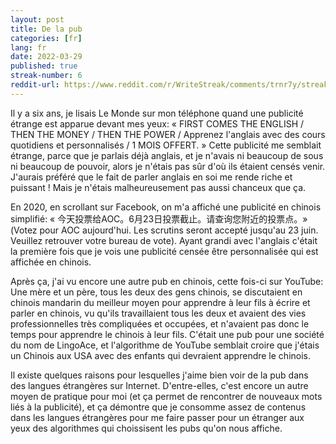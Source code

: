 ```yaml
---
layout: post
title: De la pub 
categories: [fr]
lang: fr
date: 2022-03-29
published: true
streak-number: 6
reddit-url: https://www.reddit.com/r/WriteStreak/comments/trnr7y/streak_6_de_la_pub/
---
```

Il y a six ans, je lisais Le Monde sur mon téléphone quand une publicité étrange est apparue devant mes yeux: « FIRST COMES THE ENGLISH / THEN THE MONEY / THEN THE POWER / Apprenez l'anglais avec des cours quotidiens et personnalisés / 1 MOIS OFFERT. » Cette publicité me semblait étrange, parce que je parlais déjà anglais, et je n'avais ni beaucoup de sous ni beaucoup de pouvoir, alors je n'étais pas sûr d'où ils étaient censés venir. J'aurais préféré que le fait de parler anglais en soi me rende riche et puissant ! Mais je n'étais malheureusement pas aussi chanceux que ça.

En 2020, en scrollant sur Facebook, on m'a affiché une publicité en chinois simplifié: « 今天投票给AOC。6月23日投票截止。请查询您附近的投票点。» (Votez pour AOC aujourd'hui. Les scrutins seront accepté jusqu'au 23 juin. Veuillez retrouver votre bureau de vote). Ayant grandi avec l'anglais c'était la première fois que je vois une publicité censée être personnalisée qui est affichée en chinois.

Après ça, j'ai vu encore une autre pub en chinois, cette fois-ci sur YouTube: Une mère et un père, tous les deux des gens chinois, se discutaient en chinois mandarin du meilleur moyen pour apprendre à leur fils à écrire et parler en chinois, vu qu'ils travaillaient tous les deux et avaient des vies professionnelles très compliquées et occupées, et n'avaient pas donc le temps pour apprendre le chinois à leur fils. C'était une pub pour une société du nom de LingoAce, et l'algorithme de YouTube semblait croire que j'étais un Chinois aux USA avec des enfants qui devraient apprendre le chinois.

Il existe quelques raisons pour lesquelles j'aime bien voir de la pub dans des langues étrangères sur Internet. D'entre-elles, c'est encore un autre moyen de pratique pour moi (et ça permet de rencontrer de nouveaux mots liés à la publicité), et ça démontre que je consomme assez de contenus dans les langues étrangères pour me faire passer pour un étranger aux yeux des algorithmes qui choissisent les pubs qu'on nous affiche.
